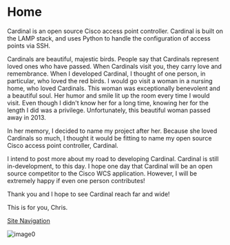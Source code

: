Home
====

Cardinal is an open source Cisco access point controller. Cardinal is built
on the LAMP stack, and uses Python to handle the configuration of
access points via SSH.

Cardinals are beautiful, majestic birds. People say that Cardinals
represent loved ones who have passed. When Cardinals visit you, they
carry love and remembrance. When I developed Cardinal, I thought of one
person, in particular, who loved the red birds. I would go visit a woman
in a nursing home, who loved Cardinals. This woman was exceptionally
benevolent and a beautiful soul. Her humor and smile lit up the room
every time I would visit. Even though I didn't know her for a long time,
knowing her for the length I did was a privilege. Unfortunately, this
beautiful woman passed away in 2013.

In her memory, I decided to name my project after her. Because she loved
Cardinals so much, I thought it would be fitting to name my open source
Cisco access point controller, Cardinal.

I intend to post more about my road to developing Cardinal. Cardinal is
still in-development, to this day. I hope one day that Cardinal will be
an open source competitor to the Cisco WCS application. However, I will
be extremely happy if even one person contributes!

Thank you and I hope to see Cardinal reach far and wide!

This is for you, Chris.

[Site Navigation](http://cardinaldocs.mcclunetechnologies.net/site-navigation)

![image0](https://camo.githubusercontent.com/859e583f3dbf906dac56e2b7361e8acd06243b6b/687474703a2f2f63617264696e616c2e6d63636c756e65746563686e6f6c6f676965732e6e65742f77702d636f6e74656e742f75706c6f6164732f323031372f30392f63617264696e616c2e706e67)
